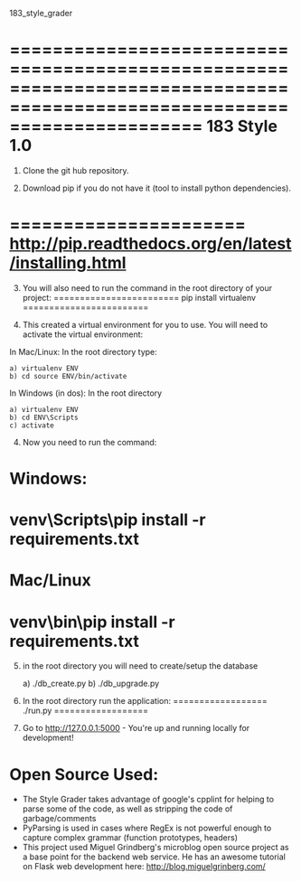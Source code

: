 183_style_grader


==========================================================================================================================
183 Style 1.0 
==========================================================================================================================

1) Clone the git hub repository.

2) Download pip if you do not have it (tool to install python dependencies).

======================
http://pip.readthedocs.org/en/latest/installing.html
======================

3) You will also need to run the command in the root directory of your project:
========================
pip install virtualenv
========================

4) This created a virtual environment for you to use.  You will need to activate the virtual environment:

In Mac/Linux:
In the root directory type:

    a) virtualenv ENV
    b) cd source ENV/bin/activate

In Windows (in dos):
In the root directory

    a) virtualenv ENV
    b) cd ENV\Scripts
    c) activate

4) Now you need to run the command: 

Windows:
================================
venv\Scripts\pip install -r requirements.txt
================================

Mac/Linux
================================
venv\bin\pip install -r requirements.txt
================================

5) in the root directory you will need to create/setup the database

    a) ./db_create.py
    b) ./db_upgrade.py

6) In the root directory run the application:
==================
./run.py 
==================
7) Go to http://127.0.0.1:5000 - You're up and running locally for development!


Open Source Used:
==========================================================================================================================
  - The Style Grader takes advantage of google's cpplint for helping to parse some of the code, as well as stripping the code of garbage/comments
  -  PyParsing is used in cases where RegEx is not powerful enough to capture complex grammar (function prototypes, headers)
  - This project used Miguel Grindberg's microblog open source project as a base point for the backend web service.  He has an awesome tutorial on Flask web development here: http://blog.miguelgrinberg.com/

